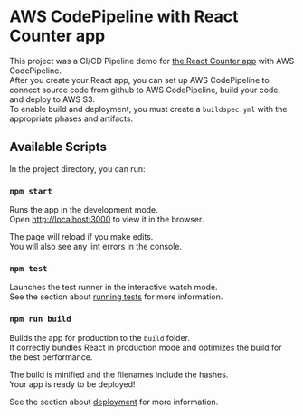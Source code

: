 # AWS CodePipeline with React Counter app

This project was a CI/CD Pipeline demo for [the React Counter app](https://codepipeline-counter-demo-kj.s3.ap-northeast-2.amazonaws.com/index.html) with AWS CodePipeline. \
After you create your React app, you can set up AWS CodePipeline to connect source code from github to AWS CodePipeline, build your code, and deploy to AWS S3.\
To enable build and deployment, you must create a `buildspec.yml` with the appropriate phases and artifacts.

## Available Scripts

In the project directory, you can run:

### `npm start`

Runs the app in the development mode.\
Open [http://localhost:3000](http://localhost:3000) to view it in the browser.

The page will reload if you make edits.\
You will also see any lint errors in the console.

### `npm test`

Launches the test runner in the interactive watch mode.\
See the section about [running tests](https://facebook.github.io/create-react-app/docs/running-tests) for more information.

### `npm run build`

Builds the app for production to the `build` folder.\
It correctly bundles React in production mode and optimizes the build for the best performance.

The build is minified and the filenames include the hashes.\
Your app is ready to be deployed!

See the section about [deployment](https://facebook.github.io/create-react-app/docs/deployment) for more information.
